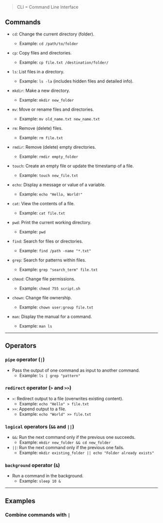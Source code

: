 > CLI = Command Line Interface

## Commands

- `cd`: Change the current directory (folder).
    
    - Example: `cd /path/to/folder`
- `cp`: Copy files and directories.
    
    - Example: `cp file.txt /destination/folder/`
- `ls`: List files in a directory.
    
    - Example: `ls -la` (includes hidden files and detailed info).
- `mkdir`: Make a new directory.
    
    - Example: `mkdir new_folder`
- `mv`: Move or rename files and directories.
    
    - Example: `mv old_name.txt new_name.txt`
- `rm`: Remove (delete) files.
    
    - Example: `rm file.txt`
- `rmdir`: Remove (delete) empty directories.
    
    - Example: `rmdir empty_folder`
- `touch`: Create an empty file or update the timestamp of a file.
    
    - Example: `touch new_file.txt`
- `echo`: Display a message or value of a variable.
    
    - Example: `echo "Hello, World!"`
- `cat`: View the contents of a file.
    
    - Example: `cat file.txt`
- `pwd`: Print the current working directory.
    
    - Example: `pwd`
- `find`: Search for files or directories.
    
    - Example: `find /path -name "*.txt"`
- `grep`: Search for patterns within files.
    
    - Example: `grep "search_term" file.txt`
- `chmod`: Change file permissions.
    
    - Example: `chmod 755 script.sh`
- `chown`: Change file ownership.
    
    - Example: `chown user:group file.txt`
- `man`: Display the manual for a command.
    
    - Example: `man ls`

---

## Operators

### `pipe` operator (`|`)

- Pass the output of one command as input to another command.
    - Example: `ls | grep "pattern"`

### `redirect` operator (`>` and `>>`)

- `>`: Redirect output to a file (overwrites existing content).
    - Example: `echo "Hello" > file.txt`
- `>>`: Append output to a file.
    - Example: `echo "World" >> file.txt`

### `logical` operators (`&&` and `||`)

- `&&`: Run the next command only if the previous one succeeds.
    - Example: `mkdir new_folder && cd new_folder`
- `||`: Run the next command only if the previous one fails.
    - Example: `mkdir existing_folder || echo "Folder already exists"`

### `background` operator (`&`)

- Run a command in the background.
    - Example: `sleep 10 &`

---

## Examples

### Combine commands with `|`